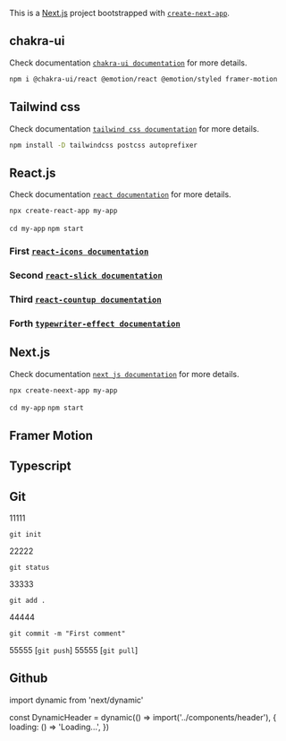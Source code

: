 This is a [Next.js](https://nextjs.org/) project bootstrapped with [`create-next-app`](https://github.com/vercel/next.js/tree/canary/packages/create-next-app).

## chakra-ui
Check documentation [`chakra-ui documentation`](https://chakra-ui.com/) for more details.

```bash
npm i @chakra-ui/react @emotion/react @emotion/styled framer-motion
```

## Tailwind css

Check documentation [`tailwind css documentation`](https://tailwindcss.com/) for more details.

```bash
npm install -D tailwindcss postcss autoprefixer
```


## React.js

Check documentation [`react documentation`](https://reactjs.org/) for more details.
```bash
npx create-react-app my-app
```

`cd my-app`
`npm start`

### First [`react-icons documentation`](https://react-icons.github.io/) 
### Second [`react-slick documentation`](https://react-slick.neostack.com/) 
### Third [`react-countup documentation`](https://www.npmjs.com/package/react-countup) 
### Forth [`typewriter-effect documentation`](https://www.npmjs.com/package/typewriter-effect) 

## Next.js

Check documentation [`next js documentation`](https://nextjs.org/) for more details.

```bash
npx create-neext-app my-app
```
`cd my-app`
`npm start`

## Framer Motion


## Typescript



## Git
11111 
```
git init
```
22222 
```
git status
```
33333 
```
git add .
```
44444 
```
git commit -m "First comment"
```
55555 [`git push`]
55555 [`git pull`]


## Github
import dynamic from 'next/dynamic'

const DynamicHeader = dynamic(() => import('../components/header'), {
  loading: () => 'Loading...',
})